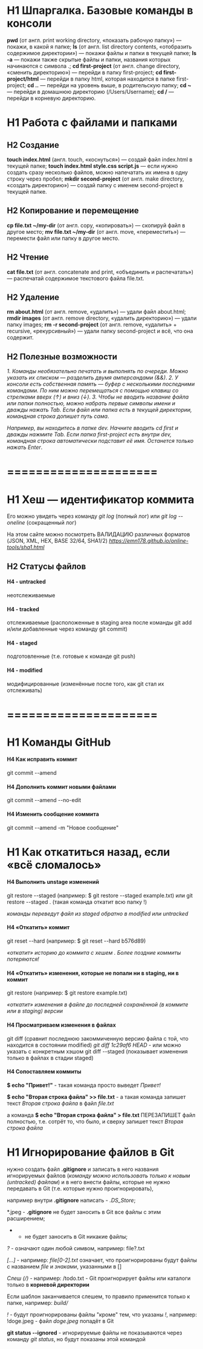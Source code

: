 # H1 Шпаргалка. Базовые команды в консоли


**pwd** (от англ. print working directory, «показать рабочую папку») — покажи, в какой я папке;
**ls** (от англ. list directory contents, «отобразить содержимое директории») — покажи файлы и папки в текущей папке;
**ls -a** — покажи также скрытые файлы и папки, названия которых начинаются с символа .;
**cd first-project** (от англ. change directory, «сменить директорию») — перейди в папку first-project;
**cd first-project/html** — перейди в папку html, которая находится в папке first-project;
**cd ..** — перейди на уровень выше, в родительскую папку;
**cd ~** — перейди в домашнюю директорию (/Users/Username);
**cd /** — перейди в корневую директорию.


# H1 Работа с файлами и папками
## H2 Создание

**touch index.html** (англ. touch, «коснуться») — создай файл index.html в текущей папке;
**touch index.html style.css script.js** — если нужно создать сразу несколько файлов, можно напечатать их имена в одну строку через пробел;
**mkdir second-project** (от англ. make directory, «создать директорию») — создай папку с именем second-project в текущей папке.

## H2 Копирование и перемещение

**cp file.txt ~/my-dir** (от англ. copy, «копировать») — скопируй файл в другое место;
**mv file.txt ~/my-dir** (от англ. move, «переместить») — перемести файл или папку в другое место.

## H2 Чтение

**cat file.txt** (от англ. concatenate and print, «объединить и распечатать») — распечатай содержимое текстового файла file.txt.

## H2 Удаление

**rm about.html** (от англ. remove, «удалить») — удали файл about.html;
**rmdir images** (от англ. remove directory, «удалить директорию») — удали папку images;
**rm -r second-project** (от англ. remove, «удалить» + recursive, «рекурсивный») — удали папку second-project и всё, что она содержит.

## H2 Полезные возможности

*1. Команды необязательно печатать и выполнять по очереди. Можно указать их списком — разделить двумя амперсандами (&&)*.
*2. У консоли есть собственная память — буфер с несколькими последними командами. По ним можно перемещаться с помощью клавиш со стрелками вверх (↑) и вниз (↓)*.
*3. Чтобы не вводить название файла или папки полностью, можно набрать первые символы имени и дважды нажать Tab. Если файл или папка есть в текущей директории, командная строка допишет путь сама*.

*Например, вы находитесь в папке dev. Начните вводить cd first и дважды нажмите Tab. Если папка first-project есть внутри dev, командная строка автоматически подставит её имя. Останется только нажать Enter*.



=====================
=====================
# H1 Хеш — идентификатор коммита

Его можно увидеть через команду *git log* (полный лог) или *git log --oneline* (сокращенный лог)

На этом сайте можно посмотреть ВАЛИДАЦИЮ различных форматов (JSON, XML, HEX, BASE 32/64, SHA1/2)  *https://emn178.github.io/online-tools/sha1.html*


## H2 Статусы файлов 

#### H4 - untracked
неотслеживаемые

#### H4 - tracked 
отслеживаемые (расположенные в staging area после команды git add и/или добавленные через команду git commit)

#### H4 - staged 
подготовленные (т.е. готовые к команде git push)

#### H4 - modified
модифицированные (изменённые после того, как git стал их отслеживать)



=====================
=====================
# H1 Команды GitHub

#### H4  Как исправить коммит
git commit --amend

#### H4  Дополнить коммит новыми файлами 
git commit --amend --no-edit

#### H4  Изменить сообщение коммита 
git commit --amend -m "Новое сообщение"


# H1  Как откатиться назад, если «всё сломалось»

#### H4  Выполнить unstage изменений 
git restore --staged <file>  (например: $ git restore --staged example.txt)
или git restore --staged .   (такая команда откатит всю папку !)

*команды переведут файл из staged обратно в modified или untracked*

#### H4 «Откатить» коммит 
git reset --hard <commit hash>   (например: $ git reset --hard b576d89)

*«откатит» историю до коммита с хешем <hash>. Более поздние коммиты потеряются!*

#### H4 «Откатить» изменения, которые не попали ни в staging, ни в коммит
git restore <file>         (например: $ git restore example.txt)

*«откатит» изменения в файле до последней сохранённой (в коммите или в staging) версии*


#### H4 Просматриваем изменения в файлах
git diff  (сравнит последнюю закоммиченную версию файла с той, что находится в состоянии modified)
*git diff 1c29af6 HEAD* - или можно указать с конкретным хэшом
git diff --staged    (показывает изменения только в файлах в стадии staged)


#### H4 Сопоставляем коммиты

**$ echo "Привет!"**  - такая команда просто выведет *Привет!*

**$ echo "Вторая строка файла" >> file.txt**  - а такая команда запишет текст *Вторая строка файла* в файл *file.txt*

а команда **$ echo "Вторая строка файла" > file.txt**  ПЕРЕЗАПИШЕТ файл полностью, т.е. сотрёт то, что было, и сверху запишет текст *Вторая строка файла*



# H1 Игнорирование файлов в Git

нужно создать файл  **.gitignore** и записать в него названия игнорируемых файлов  (*команду можно использовать только к новым (untracked) файлам*)
и в него внести файлы, которые не нужно передавать в Git (т.е. которые нужно проигнорировать),

например внутри **.gitignore** написать - *.DS_Store*;

*.jpeg  - **.gitignore** не будет заносить в Git все файлы с этим расширением;

* -  не будет заносить в Git никакие файлы;

*?*  - означают один любой симвом,  например: file?.txt 

*[…]* - например: *file[0-2].txt*  означает, что проигнорированы будут файлы с названием  *file* и *знаками*, указанными в []

*Слеш (/)* - например: /todo.txt  - Git проигнорирует файлы или каталоги только в **корневой директории**

Если шаблон заканчивается слешем, то правило применится только к папке, например: *build/* 

*!*  - будут проигнорированы файлы "кроме" тем, что указаны *!*, например: !doge.jpeg   - файл *doge.jpeg*  попадёт в Git

**git status --ignored** - игнорируемые файлы не показываются через команду *git status*, но будут показаны этой командой